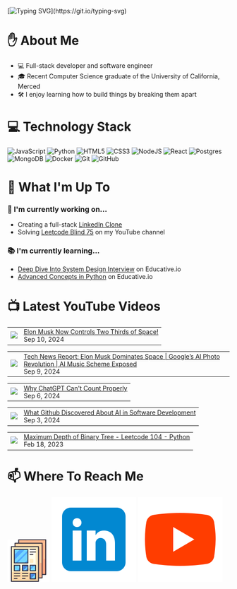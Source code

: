 [![Typing SVG](https://readme-typing-svg.herokuapp.com?font=Fira+Code&pause=1000&color=16C300&width=435&lines=%F0%9F%91%8B+Hi+there!+I'm+Ryo.)](https://git.io/typing-svg)

# :raised_hand: About Me
* 💻 Full-stack developer and software engineer
* 🎓 Recent Computer Science graduate of the University of California, Merced
* 🛠️ I enjoy learning how to build things by breaking them apart

# 💻 Technology Stack
![JavaScript](https://img.shields.io/badge/javascript-%23323330.svg?style=for-the-badge&logo=javascript&logoColor=%23F7DF1E)
![Python](https://img.shields.io/badge/python-3670A0?style=for-the-badge&logo=python&logoColor=ffdd54)
![HTML5](https://img.shields.io/badge/html5-%23E34F26.svg?style=for-the-badge&logo=html5&logoColor=white)
![CSS3](https://img.shields.io/badge/css3-%231572B6.svg?style=for-the-badge&logo=css3&logoColor=white)
![NodeJS](https://img.shields.io/badge/node.js-6DA55F?style=for-the-badge&logo=node.js&logoColor=white)
![React](https://img.shields.io/badge/react-%2320232a.svg?style=for-the-badge&logo=react&logoColor=%2361DAFB)
![Postgres](https://img.shields.io/badge/postgres-%23316192.svg?style=for-the-badge&logo=postgresql&logoColor=white)
![MongoDB](https://img.shields.io/badge/MongoDB-%234ea94b.svg?style=for-the-badge&logo=mongodb&logoColor=white)
![Docker](https://img.shields.io/badge/docker-%230db7ed.svg?style=for-the-badge&logo=docker&logoColor=white)
![Git](https://img.shields.io/badge/git-%23F05033.svg?style=for-the-badge&logo=git&logoColor=white)
![GitHub](https://img.shields.io/badge/github-%23121011.svg?style=for-the-badge&logo=github&logoColor=white)

# :telescope: What I'm Up To
### :wrench: I'm currently working on...
* Creating a full-stack <a href="https://github.com/ryowright/LinkedIn-Clone" target="_blank" rel="noopener noreferrer">LinkedIn Clone</a>
* Solving <a href="https://www.youtube.com/playlist?list=PLON94Wn6Xl0EbvchLmiifLGOiQ2TP0dcr" target="_blank" rel="noopener noreferrer">Leetcode Blind 75</a> on my YouTube channel
### :books: I'm currently learning...
* <a href="https://www.educative.io/path/deep-dive-into-system-design-interview" target="_blank" rel="noopener noreferrer">Deep Dive Into System Design Interview</a> on Educative.io
* <a href="https://www.educative.io/module/advanced-concepts-in-python" target="_blank" rel="noopener noreferrer">Advanced Concepts in Python</a> on Educative.io

# 📺 Latest YouTube Videos
<!-- BLOG-POST-LIST:START --><table><tr><td><a href="https://www.youtube.com/watch?v=mTvB6pl4XAg"><img width="140px" src="https://i.ytimg.com/vi/mTvB6pl4XAg/mqdefault.jpg"></a></td>
<td><a href="https://www.youtube.com/watch?v=mTvB6pl4XAg">Elon Musk Now Controls Two Thirds of Space!</a><br/>Sep 10, 2024</td></tr></table>
<table><tr><td><a href="https://www.youtube.com/watch?v=-jw3xrm2rx4"><img width="140px" src="https://i.ytimg.com/vi/-jw3xrm2rx4/mqdefault.jpg"></a></td>
<td><a href="https://www.youtube.com/watch?v=-jw3xrm2rx4">Tech News Report: Elon Musk Dominates Space | Google’s AI Photo Revolution | AI Music Scheme Exposed</a><br/>Sep 9, 2024</td></tr></table>
<table><tr><td><a href="https://www.youtube.com/watch?v=4ObRFBg2sNg"><img width="140px" src="https://i.ytimg.com/vi/4ObRFBg2sNg/mqdefault.jpg"></a></td>
<td><a href="https://www.youtube.com/watch?v=4ObRFBg2sNg">Why ChatGPT Can&#39;t Count Properly</a><br/>Sep 6, 2024</td></tr></table>
<table><tr><td><a href="https://www.youtube.com/watch?v=p_pD4YH3X9s"><img width="140px" src="https://i.ytimg.com/vi/p_pD4YH3X9s/mqdefault.jpg"></a></td>
<td><a href="https://www.youtube.com/watch?v=p_pD4YH3X9s">What Github Discovered About AI in Software Development</a><br/>Sep 3, 2024</td></tr></table>
<table><tr><td><a href="https://www.youtube.com/watch?v=ioHWOb8njDo"><img width="140px" src="https://i.ytimg.com/vi/ioHWOb8njDo/mqdefault.jpg"></a></td>
<td><a href="https://www.youtube.com/watch?v=ioHWOb8njDo">Maximum Depth of Binary Tree - Leetcode 104 - Python</a><br/>Feb 18, 2023</td></tr></table>
<!-- BLOG-POST-LIST:END -->

# 📫 Where To Reach Me
![]()<a href="https://ryowright.github.io/MyPortfolio/" target="_blank" rel="noopener noreferrer"><img src="./portfolioicon.png" alt="Portfolio Icon"></a>
![]()<a href="https://www.linkedin.com/in/ryo-wright/" target="_blank" rel="noopener noreferrer"><img src="./linkedinicon.svg" alt="LinkeIn Icon"></a>
![]()<a href="https://www.youtube.com/@SWEwithRyo" target="_blank" rel="noopener noreferrer"><img src="./youtubeicon.svg" alt="YouTube Icon"></a>
